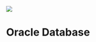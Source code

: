 <img src="https://github.com/ZoranKJava/gifs/blob/master/eng-logo-pos.png">

# Oracle Database



</br>
</br>
</br>


